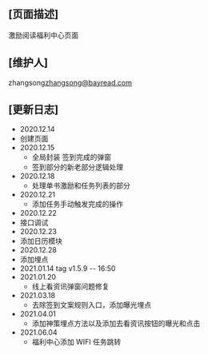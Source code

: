 ## [页面描述]
激励阅读福利中心页面
## [维护人]
zhangsong<zhangsong@bayread.com>
## [更新日志]
- 2020.12.14
 - 创建页面
- 2020.12.15
  - 全局封装 签到完成的弹窗
  - 签到部分的新老部分逻辑处理
- 2020.12.18
  - 处理单书激励和任务列表的部分
- 2020.12.21
  - 添加任务手动触发完成的操作
- 2020.12.22
 - 接口调试
- 2020.12.23
 - 添加日历模块
- 2020.12.28
 - 添加埋点
- 2021.01.14 tag v1.5.9 -- 16:50
- 2021.01.20
  - 线上看资讯弹窗问题修复
- 2021.03.18
  - 去除签到文案规则入口，添加曝光埋点
- 2021.04.01
  - 添加神策埋点方法以及添加去看资讯按钮的曝光和点击
- 2021.06.04
  - 福利中心添加 WIFI 任务跳转
